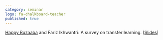 ```yaml
---
category: seminar
logo: fa-chalkboard-teacher
published: true
---
```


[Happy Buzaaba](http://www.kde.cs.tsukuba.ac.jp/~happy-b/) and Fariz Ikhwantri: A survey on transfer learning.  [[Slides](/assets/rgroups/transfer_learning.pdf)]

